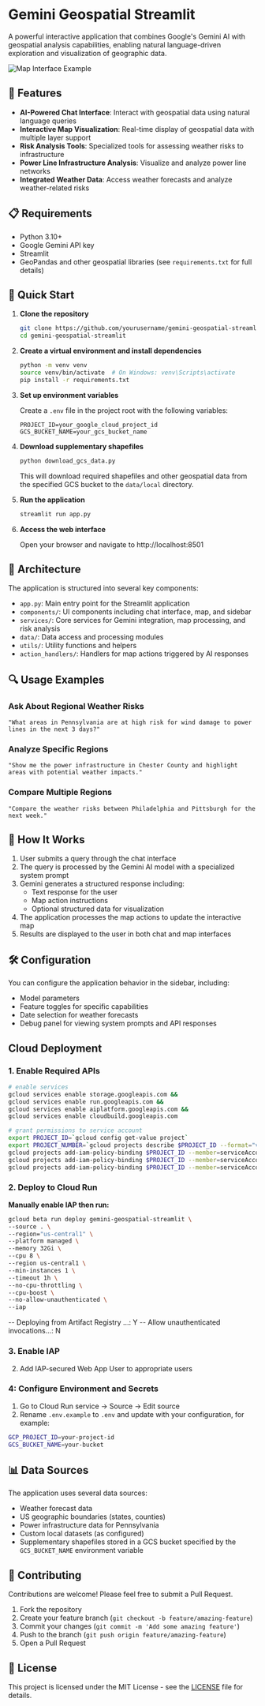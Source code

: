 # Gemini Geospatial Streamlit

A powerful interactive application that combines Google's Gemini AI with geospatial analysis capabilities, enabling natural language-driven exploration and visualization of geographic data.

![Map Interface Example](screenshot.png)

## 🌟 Features

- **AI-Powered Chat Interface**: Interact with geospatial data using natural language queries
- **Interactive Map Visualization**: Real-time display of geospatial data with multiple layer support
- **Risk Analysis Tools**: Specialized tools for assessing weather risks to infrastructure
- **Power Line Infrastructure Analysis**: Visualize and analyze power line networks
- **Integrated Weather Data**: Access weather forecasts and analyze weather-related risks

## 📋 Requirements

- Python 3.10+
- Google Gemini API key
- Streamlit
- GeoPandas and other geospatial libraries (see `requirements.txt` for full details)

## 🚀 Quick Start

1. **Clone the repository**
   ```bash
   git clone https://github.com/yourusername/gemini-geospatial-streamlit.git
   cd gemini-geospatial-streamlit
   ```

2. **Create a virtual environment and install dependencies**
   ```bash
   python -m venv venv
   source venv/bin/activate  # On Windows: venv\Scripts\activate
   pip install -r requirements.txt
   ```

3. **Set up environment variables**
   
   Create a `.env` file in the project root with the following variables:
   ```
   PROJECT_ID=your_google_cloud_project_id
   GCS_BUCKET_NAME=your_gcs_bucket_name
   ```

4. **Download supplementary shapefiles**
   ```bash
   python download_gcs_data.py
   ```
   This will download required shapefiles and other geospatial data from the specified GCS bucket to the `data/local` directory.

5. **Run the application**
   ```bash
   streamlit run app.py
   ```

6. **Access the web interface**
   
   Open your browser and navigate to http://localhost:8501

## 🧩 Architecture

The application is structured into several key components:

- `app.py`: Main entry point for the Streamlit application
- `components/`: UI components including chat interface, map, and sidebar
- `services/`: Core services for Gemini integration, map processing, and risk analysis
- `data/`: Data access and processing modules
- `utils/`: Utility functions and helpers
- `action_handlers/`: Handlers for map actions triggered by AI responses

## 🔍 Usage Examples

### Ask About Regional Weather Risks

```
"What areas in Pennsylvania are at high risk for wind damage to power lines in the next 3 days?"
```

### Analyze Specific Regions

```
"Show me the power infrastructure in Chester County and highlight areas with potential weather impacts."
```

### Compare Multiple Regions

```
"Compare the weather risks between Philadelphia and Pittsburgh for the next week."
```

## 🧠 How It Works

1. User submits a query through the chat interface
2. The query is processed by the Gemini AI model with a specialized system prompt
3. Gemini generates a structured response including:
   - Text response for the user
   - Map action instructions
   - Optional structured data for visualization
4. The application processes the map actions to update the interactive map
5. Results are displayed to the user in both chat and map interfaces

## 🛠️ Configuration

You can configure the application behavior in the sidebar, including:

- Model parameters
- Feature toggles for specific capabilities
- Date selection for weather forecasts
- Debug panel for viewing system prompts and API responses

## Cloud Deployment

### 1. Enable Required APIs
```bash
# enable services
gcloud services enable storage.googleapis.com &&
gcloud services enable run.googleapis.com &&
gcloud services enable aiplatform.googleapis.com &&
gcloud services enable cloudbuild.googleapis.com

# grant permissions to service account
export PROJECT_ID=`gcloud config get-value project`
export PROJECT_NUMBER=`gcloud projects describe $PROJECT_ID --format="value(projectNumber)"`
gcloud projects add-iam-policy-binding $PROJECT_ID --member=serviceAccount:$PROJECT_NUMBER-compute@developer.gserviceaccount.com --role="roles/run.builder"
gcloud projects add-iam-policy-binding $PROJECT_ID --member=serviceAccount:$PROJECT_NUMBER-compute@developer.gserviceaccount.com --role="roles/logging.logWriter"
gcloud projects add-iam-policy-binding $PROJECT_ID --member=serviceAccount:$PROJECT_NUMBER-compute@developer.gserviceaccount.com --role="roles/storage.objectUser"
```

### 2. Deploy to Cloud Run

**Manually enable IAP then run:**
```bash
gcloud beta run deploy gemini-geospatial-streamlit \
--source . \
--region="us-central1" \
--platform managed \
--memory 32Gi \
--cpu 8 \
--region us-central1 \
--min-instances 1 \
--timeout 1h \
--no-cpu-throttling \
--cpu-boost \
--no-allow-unauthenticated \
--iap
```

-- Deploying from Artifact Registry ...: Y
-- Allow unauthenticated invocations...: N

### 3. Enable IAP
2. Add IAP-secured Web App User to appropriate users


### 4: Configure Environment and Secrets
1. Go to Cloud Run service → Source → Edit source
2. Rename `.env.example` to `.env` and update with your configuration, for example:
```bash
GCP_PROJECT_ID=your-project-id
GCS_BUCKET_NAME=your-bucket
```

## 📊 Data Sources

The application uses several data sources:

- Weather forecast data
- US geographic boundaries (states, counties)
- Power infrastructure data for Pennsylvania
- Custom local datasets (as configured)
- Supplementary shapefiles stored in a GCS bucket specified by the `GCS_BUCKET_NAME` environment variable

## 🤝 Contributing

Contributions are welcome! Please feel free to submit a Pull Request.

1. Fork the repository
2. Create your feature branch (`git checkout -b feature/amazing-feature`)
3. Commit your changes (`git commit -m 'Add some amazing feature'`)
4. Push to the branch (`git push origin feature/amazing-feature`)
5. Open a Pull Request

## 📄 License

This project is licensed under the MIT License - see the [LICENSE](LICENSE) file for details.
